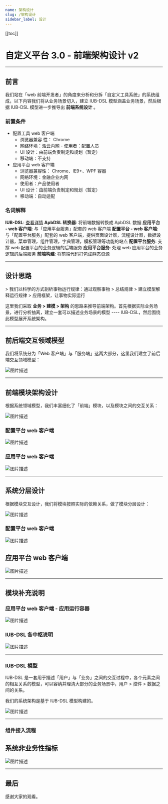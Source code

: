 ```yaml
---
name: 架构设计
slug: /架构设计
sidebar_label: 设计
---
```


[[toc]]

# 自定义平台 3.0 - 前端架构设计 v2

---

## 前言

我们站在「web 前端开发者」的角度来分析和分拆「自定义工具系统」的系统组成，以下内容我们将从业务场景切入，建立 IUB-DSL 模型涵盖业务场景，然后根据 IUB-DSL 模型进一步推导出 __前端系统设计__ 。

### 前置条件

- 配置工具 web 客户端
  - 浏览器兼容 性： Chrome
  - 网络环境：浩云内网 - 使用者：配置人员
  - UI 设计：由前端负责制定和规划（暂定）
  - 移动端：不支持
- 应用平台 web 客户端
  - 浏览器兼容性： Chrome、IE9+、WPF 容器
  - 网络环境：金融企业内网
  - 使用者：产品使用者
  - UI 设计：由前端负责制定和规划（暂定）
  - 移动端：自动适配

### 名词解释

**IUB-DSL**: [查看详情](https://github.com/SANGET/custom-platform-tool/blob/master/packages/dsl/core/readme.md)
**ApbDSL 转换器**: 将前端数据转换成 ApbDSL 数据
**应用平台 - web 客户端**: 与「应用平台服务」配套的 web 客户端
**配置平台 - web 客户端**: 与「配置平台服务」配套的 web 客户端，提供页面设计器，流程设计器，数据设计器，菜单管理，组件管理，字典管理，模板管理等功能的站点
**配置平台服务**: 支撑 web 配置平台的业务逻辑的后端服务
**应用平台服务**: 处理 web 应用平台的业务逻辑的后端服务
**前端构建**: 将前端代码打包成静态资源

---

## 设计思路

&gt; 我们以科学的方式剖析事物运行规律：通过观察事物 > 总结规律 > 建立模型解释运行规律 > 应用框架，让事物实际运行

这里我们采取 **业务 > 建模 > 架构** 的思路来推导前端架构。首先根据实际业务场景，进行分析抽离，建立一套可以描述业务场景的模型 ---- IUB-DSL，然后围绕此模型展开系统架构。

---

## 前后端交互领域模型

我们将系统分为「Web 客户端」与「服务端」这两大部分，这里我们建立了前后端交互领域模型：

![图片描述](https://www.tapd.cn/tfl/pictures/202006/tapd_41909965_1591066059_49.png)

---

## 前端模块架构设计

根据系统领域模型，我们丰富细化了「前端」模块，以及模块之间的交互关系：

![图片描述](https://www.tapd.cn/tfl/pictures/202006/tapd_41909965_1591066123_46.png)

### 配置平台 web 客户端

![图片描述](https://www.tapd.cn/tfl/pictures/202006/tapd_41909965_1591068694_85.png)

### 应用平台 web 客户端

![图片描述](https://www.tapd.cn/tfl/pictures/202006/tapd_41909965_1591068717_33.png)

---

## 系统分层设计

根据模块交互设计，我们将模块按照实际的依赖关系，做了模块分层设计：

![图片描述](https://www.tapd.cn/tfl/pictures/202006/tapd_41909965_1591066146_51.png)

### 配置平台 web 客户端

![图片描述](https://www.tapd.cn/tfl/pictures/202006/tapd_41909965_1591066155_19.png)

## 应用平台 web 客户端

![图片描述](https://www.tapd.cn/tfl/pictures/202006/tapd_41909965_1591066162_73.png)

---

## 模块补充说明

### 应用平台 web 客户端 - 应用运行容器

![图片描述](https://www.tapd.cn/tfl/pictures/202006/tapd_41909965_1591066175_41.png)

### IUB-DSL 各中枢说明

![图片描述](https://www.tapd.cn/tfl/pictures/202006/tapd_41909965_1591066184_16.png)

---

### IUB-DSL 模型

IUB-DSL 是一套用于描述「用户」与「业务」之间的交互过程中，各个元素之间的相互关系的模型，可以容纳并理清大部分的业务场景中，用户 > 控件 > 数据之间的关系。

我们的系统架构是基于 IUB-DSL 模型构建的。

![图片描述](https://www.tapd.cn/tfl/pictures/202006/tapd_41909965_1591066202_69.png)

---
### 组件接入流程



## 系统非业务性指标

![图片描述](https://www.tapd.cn/tfl/captures/2020-06/tapd_41909965_base64_1590975380_32.png)

---


## 最后

感谢大家的观看。


